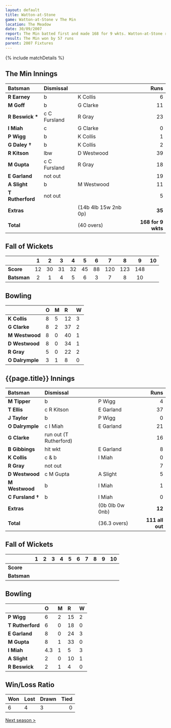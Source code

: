```yaml
---
layout: default
title: Watton-at-Stone
game: Watton-at-Stone v The Min
location: The Meadow
date: 30/09/2007
report: The Min batted first and made 168 for 9 wkts. Watton-at-Stone replied with 111 all out
result: The Min won by 57 runs
parent: 2007 Fixtures
---
```


{% include matchDetails %}

## The Min Innings

| Batsman | Dismissal |  | Runs |
|:---|:---|---|---:|
| **R Earney** | b | K Collis | 6 |
| **M Goff** | b | G Clarke | 11 |
| **R Beswick &#42;** | c C Fursland | R Gray | 23 |
| **I Miah** | c | G Clarke | 0 |
| **P Wigg** | b | K Collis | 1 |
| **G Daley &#8224;** | b | K Collis | 2 |
| **R Kitson** | lbw | D Westwood | 39 |
| **M Gupta** | c C Fursland | R Gray | 18 |
| **E Garland** | not out |  | 19 |
| **A Slight** | b | M Westwood | 11 |
| **T Rutherford** | not out |  | 5 |
| **Extras** | | (14b 4lb 15w 2nb 0p) | **35** |
| **Total** | | (40 overs) | **168 for 9 wkts** |

## Fall of Wickets

| | 1 | 2 | 3 | 4 | 5 | 6 | 7 | 8 | 9 | 10 |
|---|:---:|:---:|:---:|:---:|:---:|:---:|:---:|:---:|:---:|:---:|
| **Score** | 12 | 30 | 31 | 32 | 45 | 88 | 120 | 123 | 148 |  |
| **Batsman** | 2 | 1 | 4 | 5 | 6 | 3 | 7 | 8 | 10 |  |

## Bowling

| | O | M | R | W |
|---|:---|:---|:---|:---|
| **K Collis** | 8 | 5 | 12 | 3 |
| **G Clarke** | 8 | 2 | 37 | 2 |
| **M Westwood** | 8 | 0 | 40 | 1 |
| **D Westwood** | 8 | 0 | 34 | 1 |
| **R Gray** | 5 | 0 | 22 | 2 |
| **O Dalrymple** | 3 | 1 | 8 | 0 |

## {{page.title}} Innings

| Batsman | Dismissal |  | Runs |
|:---|:---|---|---:|
| **M Tipper** | b | P Wigg | 4 |
| **T Ellis** | c R Kitson | E Garland | 37 |
| **J Taylor** | b | P Wigg | 0 |
| **O Dalrymple** | c I Miah | E Garland | 21 |
| **G Clarke** | run out (T Rutherford) |  | 16 |
| **B Gibbings** | hit wkt | E Garland  | 8 |
| **K Collis** | c & b | I Miah | 0 |
| **R Gray** | not out |  | 7 |
| **D Westwood** | c M Gupta | A Slight | 5 |
| **M Westwood** | b | I Miah | 1 |
| **C Fursland &#8224;** | b | I Miah | 0 |
| **Extras** | | (0b 0lb 0w 0nb) | **12** |
| **Total** | | (36.3 overs) | **111 all out** |

## Fall of Wickets

| | 1 | 2 | 3 | 4 | 5 | 6 | 7 | 8 | 9 | 10 |
|---|:---:|:---:|:---:|:---:|:---:|:---:|:---:|:---:|:---:|:---:|
| **Score** |  |  |  |  |  |  |  |  |  |  |
| **Batsman** |  |  |  |  |  |  |  |  |  |  |

## Bowling

| | O | M | R | W |
|---|:---|:---|:---|:---|
| **P Wigg** | 6 | 2 | 15 | 2 |
| **T Rutherford** | 6 | 0 | 18 | 0 |
| **E Garland** | 8 | 0 | 24 | 3 |
| **M Gupta** | 8 | 1 | 33 | 0 |
| **I Miah** | 4.3 | 1 | 5 | 3 |
| **A Slight** | 2 | 0 | 10 | 1 |
| **R Beswick** | 2 | 1 | 4 | 0 |

## Win/Loss Ratio

| Won | Lost | Drawn | Tied |
|:---|:---|:---|---:|
| 6 | 4 | 3 | 0 |

[Next season >](../2008)